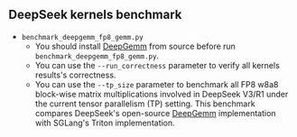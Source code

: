 ## DeepSeek kernels benchmark

- `benchmark_deepgemm_fp8_gemm.py`
    - You should install [DeepGemm](https://github.com/deepseek-ai/DeepGEMM) from source before run `benchmark_deepgemm_fp8_gemm.py`.
    - You can use the `--run_correctness` parameter to verify all kernels results's correctness.
    - You can use the `--tp_size` parameter to benchmark all FP8 w8a8 block-wise matrix multiplications involved in DeepSeek V3/R1 under the current tensor parallelism (TP) setting. This benchmark compares DeepSeek's open-source [DeepGemm](https://github.com/deepseek-ai/DeepGEMM) implementation with SGLang's Triton implementation.
